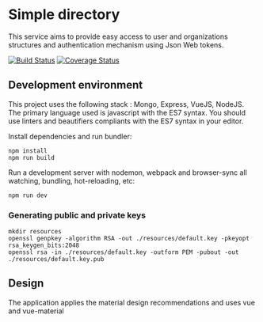 # Simple directory
This service aims to provide easy access to user and organizations structures and authentication mechanism using Json Web tokens.

[![Build Status](https://travis-ci.org/koumoul-dev/simple-directory.svg?branch=master)](https://travis-ci.org/koumoul-dev/simple-directory)
[![Coverage Status](https://coveralls.io/repos/github/koumoul-dev/simple-directory/badge.svg?branch=master)](https://coveralls.io/github/koumoul-dev/simple-directory?branch=master)

## Development environment
This project uses the following stack : Mongo, Express, VueJS, NodeJS. The primary language used is javascript with the ES7 syntax.
You should use linters and beautifiers compliants with the ES7 syntax in your editor.

Install dependencies and run bundler:
```
npm install
npm run build
```

Run a development server with nodemon, webpack and browser-sync all watching, bundling, hot-reloading, etc:
```
npm run dev
```

### Generating public and private keys

```
mkdir resources
openssl genpkey -algorithm RSA -out ./resources/default.key -pkeyopt rsa_keygen_bits:2048
openssl rsa -in ./resources/default.key -outform PEM -pubout -out  ./resources/default.key.pub
```


## Design

The application applies the material design recommendations and uses vue and vue-material
